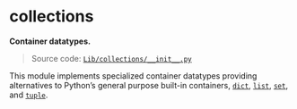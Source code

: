 # collections

**Container datatypes.**

> Source code: [`Lib/collections/__init__.py`](https://github.com/python/cpython/tree/3.11/Lib/collections/__init__.py)

This module implements specialized container datatypes providing alternatives to Python’s general purpose built-in containers, [`dict`](/built-in-types/dict/), [`list`](/built-in-types/list/), [`set`](/built-in-types/set/), and [`tuple`](/built-in-types/tuple/).